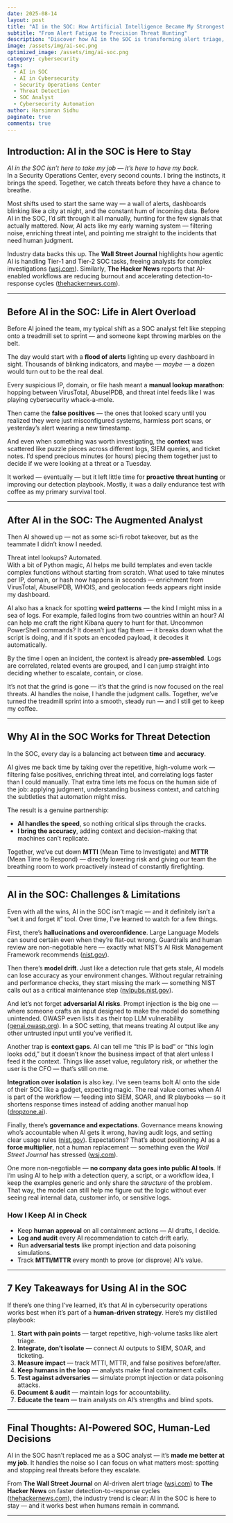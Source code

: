 ```yaml
---
date: 2025-08-14
layout: post
title: "AI in the SOC: How Artificial Intelligence Became My Strongest Teammate"
subtitle: "From Alert Fatigue to Precision Threat Hunting"
description: "Discover how AI in the SOC is transforming alert triage, threat detection, and incident response. Learn from a SOC analyst’s first-hand experience with automation, real-world challenges, and 7 actionable steps for AI-powered security operations."
image: /assets/img/ai-soc.png
optimized_image: /assets/img/ai-soc.png
category: cybersecurity
tags:
  - AI in SOC
  - AI in Cybersecurity
  - Security Operations Center
  - Threat Detection
  - SOC Analyst
  - Cybersecurity Automation
author: Harsimran Sidhu
paginate: true
comments: true
---
```


## Introduction: AI in the SOC is Here to Stay

*AI in the SOC isn’t here to take my job — it’s here to have my back.*  
In a Security Operations Center, every second counts. I bring the instincts, it brings the speed. Together, we catch threats before they have a chance to breathe.

Most shifts used to start the same way — a wall of alerts, dashboards blinking like a city at night, and the constant hum of incoming data. Before AI in the SOC, I’d sift through it all manually, hunting for the few signals that actually mattered. Now, AI acts like my early warning system — filtering noise, enriching threat intel, and pointing me straight to the incidents that need human judgment.

Industry data backs this up. The **Wall Street Journal** highlights how agentic AI is handling Tier-1 and Tier-2 SOC tasks, freeing analysts for complex investigations ([wsj.com](https://www.wsj.com/articles/battered-by-constant-hacks-security-chiefs-turn-to-ai-be17c37f)). Similarly, **The Hacker News** reports that AI-enabled workflows are reducing burnout and accelerating detection-to-response cycles ([thehackernews.com](https://thehackernews.com/2025/06/how-ai-enabled-workflow-automation-can.html)).

---

## Before AI in the SOC: Life in Alert Overload

Before AI joined the team, my typical shift as a SOC analyst felt like stepping onto a treadmill set to sprint — and someone kept throwing marbles on the belt.

The day would start with a **flood of alerts** lighting up every dashboard in sight. Thousands of blinking indicators, and maybe — *maybe* — a dozen would turn out to be the real deal.

Every suspicious IP, domain, or file hash meant a **manual lookup marathon**: hopping between VirusTotal, AbuseIPDB, and threat intel feeds like I was playing cybersecurity whack-a-mole.

Then came the **false positives** — the ones that looked scary until you realized they were just misconfigured systems, harmless port scans, or yesterday’s alert wearing a new timestamp.

And even when something was worth investigating, the **context** was scattered like puzzle pieces across different logs, SIEM queries, and ticket notes. I’d spend precious minutes (or hours) piecing them together just to decide if we were looking at a threat or a Tuesday.

It worked — eventually — but it left little time for **proactive threat hunting** or improving our detection playbook. Mostly, it was a daily endurance test with coffee as my primary survival tool.

---

## After AI in the SOC: The Augmented Analyst

Then AI showed up — not as some sci-fi robot takeover, but as the teammate I didn’t know I needed.

Threat intel lookups? Automated.  
With a bit of Python magic, AI helps me build templates and even tackle complex functions without starting from scratch. What used to take minutes per IP, domain, or hash now happens in seconds — enrichment from VirusTotal, AbuseIPDB, WHOIS, and geolocation feeds appears right inside my dashboard.

AI also has a knack for spotting **weird patterns** — the kind I might miss in a sea of logs. For example, failed logins from two countries within an hour? AI can help me craft the right Kibana query to hunt for that. Uncommon PowerShell commands? It doesn’t just flag them — it breaks down what the script is doing, and if it spots an encoded payload, it decodes it automatically.

By the time I open an incident, the context is already **pre-assembled**. Logs are correlated, related events are grouped, and I can jump straight into deciding whether to escalate, contain, or close.

It’s not that the grind is gone — it’s that the grind is now focused on the real threats. AI handles the noise, I handle the judgment calls. Together, we’ve turned the treadmill sprint into a smooth, steady run — and I still get to keep my coffee.



---

## Why AI in the SOC Works for Threat Detection

In the SOC, every day is a balancing act between **time** and **accuracy**.

AI gives me back time by taking over the repetitive, high-volume work — filtering false positives, enriching threat intel, and correlating logs faster than I could manually. That extra time lets me focus on the human side of the job: applying judgment, understanding business context, and catching the subtleties that automation might miss.

The result is a genuine partnership:  
- **AI handles the speed**, so nothing critical slips through the cracks.  
- **I bring the accuracy**, adding context and decision-making that machines can’t replicate.  

Together, we’ve cut down **MTTI** (Mean Time to Investigate) and **MTTR** (Mean Time to Respond) — directly lowering risk and giving our team the breathing room to work proactively instead of constantly firefighting.


---

## AI in the SOC: Challenges & Limitations

Even with all the wins, AI in the SOC isn’t magic — and it definitely isn’t a “set it and forget it” tool. Over time, I’ve learned to watch for a few things.

First, there’s **hallucinations and overconfidence**. Large Language Models can sound certain even when they’re flat-out wrong. Guardrails and human review are non-negotiable here — exactly what NIST’s AI Risk Management Framework recommends ([nist.gov](https://www.nist.gov/itl/ai-risk-management-framework)).

Then there’s **model drift**. Just like a detection rule that gets stale, AI models can lose accuracy as your environment changes. Without regular retraining and performance checks, they start missing the mark — something NIST calls out as a critical maintenance step ([nvlpubs.nist.gov](https://nvlpubs.nist.gov/nistpubs/ai/nist.ai.100-1.pdf)).

And let’s not forget **adversarial AI risks**. Prompt injection is the big one — where someone crafts an input designed to make the model do something unintended. OWASP even lists it as their top LLM vulnerability ([genai.owasp.org](https://genai.owasp.org/llmrisk/llm01-prompt-injection/)). In a SOC setting, that means treating AI output like any other untrusted input until you’ve verified it.

Another trap is **context gaps**. AI can tell me “this IP is bad” or “this login looks odd,” but it doesn’t know the business impact of that alert unless I feed it the context. Things like asset value, regulatory risk, or whether the user is the CFO — that’s still on me.

**Integration over isolation** is also key. I’ve seen teams bolt AI onto the side of their SOC like a gadget, expecting magic. The real value comes when AI is part of the workflow — feeding into SIEM, SOAR, and IR playbooks — so it shortens response times instead of adding another manual hop ([dropzone.ai](https://www.dropzone.ai/blog/ai-soc-analysts-soar-automation)).

Finally, there’s **governance and expectations**. Governance means knowing who’s accountable when AI gets it wrong, having audit logs, and setting clear usage rules ([nist.gov](https://www.nist.gov/itl/ai-risk-management-framework)). Expectations? That’s about positioning AI as a **force multiplier**, not a human replacement — something even the *Wall Street Journal* has stressed ([wsj.com](https://www.wsj.com/articles/battered-by-constant-hacks-security-chiefs-turn-to-ai-be17c37f)).

One more non-negotiable — **no company data goes into public AI tools**. If I’m using AI to help with a detection query, a script, or a workflow idea, I keep the examples generic and only share the *structure* of the problem. That way, the model can still help me figure out the logic without ever seeing real internal data, customer info, or sensitive logs.

### How I Keep AI in Check
- Keep **human approval** on all containment actions — AI drafts, I decide.  
- **Log and audit** every AI recommendation to catch drift early.  
- Run **adversarial tests** like prompt injection and data poisoning simulations.  
- Track **MTTI/MTTR** every month to prove (or disprove) AI’s value.

---

## 7 Key Takeaways for Using AI in the SOC

If there’s one thing I’ve learned, it’s that AI in cybersecurity operations works best when it’s part of a **human-driven strategy**. Here’s my distilled playbook:

1. **Start with pain points** — target repetitive, high-volume tasks like alert triage.  
2. **Integrate, don’t isolate** — connect AI outputs to SIEM, SOAR, and ticketing.  
3. **Measure impact** — track MTTI, MTTR, and false positives before/after.  
4. **Keep humans in the loop** — analysts make final containment calls.  
5. **Test against adversaries** — simulate prompt injection or data poisoning attacks.  
6. **Document & audit** — maintain logs for accountability.  
7. **Educate the team** — train analysts on AI’s strengths and blind spots.

---

## Final Thoughts: AI-Powered SOC, Human-Led Decisions

AI in the SOC hasn’t replaced me as a SOC analyst — it’s **made me better at my job**. It handles the noise so I can focus on what matters most: spotting and stopping real threats before they escalate.  

From **The Wall Street Journal** on AI-driven alert triage ([wsj.com](https://www.wsj.com/articles/battered-by-constant-hacks-security-chiefs-turn-to-ai-be17c37f)) to **The Hacker News** on faster detection-to-response cycles ([thehackernews.com](https://thehackernews.com/2025/06/how-ai-enabled-workflow-automation-can.html)), the industry trend is clear: AI in the SOC is here to stay — and it works best when humans remain in command.

---

